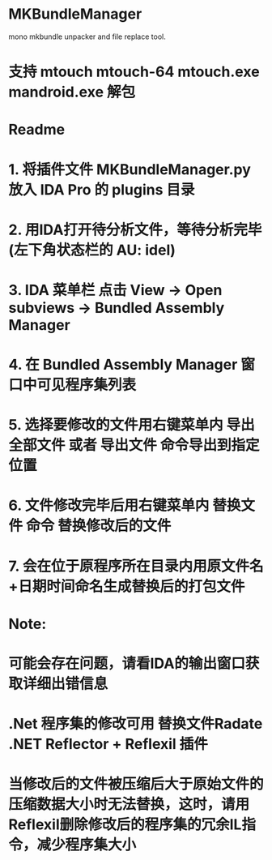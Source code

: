 ﻿MKBundleManager
===============

mono mkbundle unpacker and file replace tool.

# 支持 mtouch mtouch-64 mtouch.exe mandroid.exe 解包

# Readme

# 1. 将插件文件 MKBundleManager.py 放入 IDA Pro 的 plugins 目录
# 2. 用IDA打开待分析文件，等待分析完毕(左下角状态栏的 AU: idel)
# 3. IDA 菜单栏 点击 View -> Open subviews -> Bundled Assembly Manager
# 4. 在 Bundled Assembly Manager 窗口中可见程序集列表
# 5. 选择要修改的文件用右键菜单内 导出全部文件 或者 导出文件 命令导出到指定位置
# 6. 文件修改完毕后用右键菜单内 替换文件 命令 替换修改后的文件
# 7. 会在位于原程序所在目录内用原文件名+日期时间命名生成替换后的打包文件

# Note:
# 可能会存在问题，请看IDA的输出窗口获取详细出错信息
# .Net 程序集的修改可用 替换文件Radate .NET Reflector + Reflexil 插件
# 当修改后的文件被压缩后大于原始文件的压缩数据大小时无法替换，这时，请用Reflexil删除修改后的程序集的冗余IL指令，减少程序集大小
